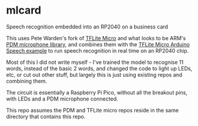 # mlcard
Speech recognition embedded into an RP2040 on a business card

This uses Pete Warden's fork of [TFLite Micro](https://github.com/usefulsensors/pico-tflmicro) and what looks to be ARM's [PDM microphone library](https://github.com/ArmDeveloperEcosystem/microphone-library-for-pico), and combines them with the [TFLite Micro Arduino Speech example](https://github.com/tensorflow/tflite-micro-arduino-examples/tree/main/examples/micro_speech) to run speech recognition in real time on an RP2040 chip. 

Most of this I did not write myself - I've trained the model to recognise 11 words, instead of the basic 2 words, and changed the code to light up LEDs, etc, or cut out other stuff, but largely this is just using existing repos and combining them. 

The circuit is essentially a Raspberry Pi Pico, without all the breakout pins, with LEDs and a PDM microphone connected. 

This repo assumes the PDM and TFLite micro repos reside in the same directory that contains this repo. 
